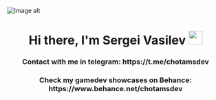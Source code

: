![Image alt](https://mir-s3-cdn-cf.behance.net/cb9591dfbd1dd65289cb51b4e780d107/f0dcb646-5f72-4315-b2d6-11369671ff53_rwc_134x0x2933x410x3200.jpg?h=f4f38d7ed07a88080f7d1acbe5e0d9a5)
<h1 align="center">Hi there, I'm Sergei Vasilev
<img src="https://github.com/blackcater/blackcater/raw/main/images/Hi.gif" height="32"/></h1>
<h3 align="center">Contact with me in telegram: https://t.me/chotamsdev</h3>
<h3 align="center">Check my gamedev showcases on Behance: https://www.behance.net/chotamsdev</h3>

<!---
chotamsdev/chotamsdev is a ✨ special ✨ repository because its `README.md` (this file) appears on your GitHub profile.
You can click the Preview link to take a look at your changes.
--->
